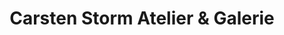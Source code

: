 ---
title: "Carsten Storm Atelier & Galerie"
url: /dresden/carsten-storm-atelier-und-galerie/
shop: Kunst
---